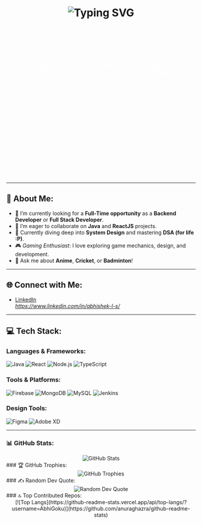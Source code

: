 <div align="center">
  <h1>
    <img src="https://readme-typing-svg.herokuapp.com?font=Jetbrains+Mono&size=40&duration=5000&color=33FF33&center=true&vCenter=true&width=800&lines=Hey+there!+I'm+AbhiGoku;Welcome+to+my+GitHub+profile!;Let's+explore+code+together!" alt="Typing SVG" />
  </h1>
  <img src="luffy.gif" alt="Gaming GIF" width="400" />
</div>

---

## 💫 About Me:
- 🔭 I’m currently looking for a **Full-Time opportunity** as a **Backend Developer** or **Full Stack Developer**.
- 👯 I’m eager to collaborate on **Java** and **ReactJS** projects.
- 🌱 Currently diving deep into **System Design** and mastering **DSA (for life :P)**.
- 🎮 *Gaming Enthusiast*: I love exploring game mechanics, design, and development.
- 💬 Ask me about **Anime**, **Cricket**, or **Badminton**!

---

## 🌐 Connect with Me:
- [LinkedIn](#)  
*https://www.linkedin.com/in/abhishek-l-s/*

---

## 💻 Tech Stack:
### Languages & Frameworks:
![Java](https://img.shields.io/badge/Java-%23ED8B00.svg?style=for-the-badge&logo=java&logoColor=white)
![React](https://img.shields.io/badge/React-%2361DAFB.svg?style=for-the-badge&logo=react&logoColor=black)
![Node.js](https://img.shields.io/badge/Node.js-%23339933.svg?style=for-the-badge&logo=node.js&logoColor=white)
![TypeScript](https://img.shields.io/badge/TypeScript-%23007ACC.svg?style=for-the-badge&logo=typescript&logoColor=white)

### Tools & Platforms:
![Firebase](https://img.shields.io/badge/Firebase-%23FFCA28.svg?style=for-the-badge&logo=firebase&logoColor=black)
![MongoDB](https://img.shields.io/badge/MongoDB-%2347A248.svg?style=for-the-badge&logo=mongodb&logoColor=white)
![MySQL](https://img.shields.io/badge/MySQL-%2300f.svg?style=for-the-badge&logo=mysql&logoColor=white)
![Jenkins](https://img.shields.io/badge/Jenkins-%23D24939.svg?style=for-the-badge&logo=jenkins&logoColor=white)

### Design Tools:
![Figma](https://img.shields.io/badge/Figma-%23F24E1E.svg?style=for-the-badge&logo=figma&logoColor=white)
![Adobe XD](https://img.shields.io/badge/Adobe%20XD-%23FF61F6.svg?style=for-the-badge&logo=adobe-xd&logoColor=black)

---
### 📊 GitHub Stats:
<div align="center"> <img src="https://github-profile-summary-cards.vercel.app/api/cards/profile-details?username=AbhiGoku&theme=github_dark" alt="GitHub Stats" /> </div>
### 🏆 GitHub Trophies:
<div align="center"> <img src="https://github-profile-trophy.vercel.app/?username=AbhiGoku&theme=nord" alt="GitHub Trophies" /> </div>
### ✍️ Random Dev Quote:
<div align="center"> <img src="https://quotes-github-readme.vercel.app/api?type=horizontal&theme=nord" alt="Random Dev Quote" /> </div>
### 🔝 Top Contributed Repos:
<div align="center"> <!-- Replace with your top repositories --> [![Top Langs](https://github-readme-stats.vercel.app/api/top-langs/?username=AbhiGoku)](https://github.com/anuraghazra/github-readme-stats) </div>
